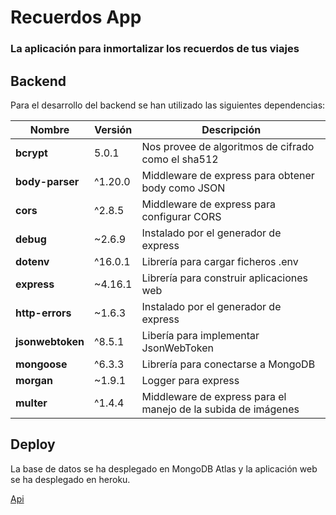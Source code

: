 # Recuerdos App

### La aplicación para inmortalizar los recuerdos de tus viajes

## Backend
 
 Para el desarrollo del backend se han utilizado las siguientes dependencias:

 
  Nombre                 | Versión | Descripción   
  -----------------------|---------|--------------------------|
**bcrypt**       | 5.0.1   | Nos provee de algoritmos de cifrado como el sha512 |
**body-parser**  | ^1.20.0 | Middleware de express para obtener body como JSON     |
**cors**         | ^2.8.5  | Middleware de express para configurar CORS   |
**debug**        | ~2.6.9  |  Instalado por el generador de express    |
**dotenv**       | ^16.0.1 | Librería para cargar ficheros .env   |
**express**      | ~4.16.1 |  Librería para construir aplicaciones web    |
**http-errors**  | ~1.6.3  |    Instalado por el generador de express    |
**jsonwebtoken** | ^8.5.1  | Libería para implementar JsonWebToken    |
**mongoose**     | ^6.3.3  |  Librería para conectarse a MongoDB   |
**morgan**       | ~1.9.1  |  Logger para express      |
**multer**       | ^1.4.4  |  Middleware de express para el manejo de la subida de imágenes     |

## Deploy 

La base de datos se ha desplegado en MongoDB Atlas y  la aplicación web se ha desplegado en heroku.

[Api](https://recuerdos-app-backend.herokuapp.com/)